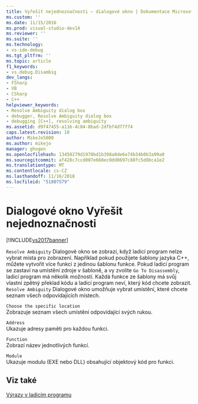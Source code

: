 ```yaml
---
title: Vyřešit nejednoznačnosti – dialogové okno | Dokumentace Microsoftu
ms.custom: ''
ms.date: 11/15/2016
ms.prod: visual-studio-dev14
ms.reviewer: ''
ms.suite: ''
ms.technology:
- vs-ide-debug
ms.tgt_pltfrm: ''
ms.topic: article
f1_keywords:
- vs.debug.Disambig
dev_langs:
- FSharp
- VB
- CSharp
- C++
helpviewer_keywords:
- Resolve Ambiguity dialog box
- debugger, Resolve Ambiguity dialog box
- debugging [C++], resolving ambiguity
ms.assetid: d9f47455-a116-4c84-8bad-2dfbf4d77f74
caps.latest.revision: 10
author: MikeJo5000
ms.author: mikejo
manager: ghogen
ms.openlocfilehash: 13458279d1970bd1b398a0de6e74b34b0b3a99a0
ms.sourcegitcommit: af428c7ccd007e668ec0dd8697c88fc5d8bca1e2
ms.translationtype: MT
ms.contentlocale: cs-CZ
ms.lasthandoff: 11/16/2018
ms.locfileid: "51807579"
---
```

# <a name="resolve-ambiguity-dialog-box"></a>Dialogové okno Vyřešit nejednoznačnosti
[!INCLUDE[vs2017banner](../includes/vs2017banner.md)]

`Resolve Ambiguity` Dialogové okno se zobrazí, když ladicí program nelze vybrat místa pro zobrazení. Například pokud použijete šablony jazyka C++, můžete vytvořit více funkcí z jedinou šablonu funkce. Pokud ladicí program se zastaví na umístění zdroje v šabloně, a vy zvolíte `Go To Disassembly`, ladicí program má několik možností. Každá funkce ze šablony má svůj vlastní zpětný překlad kódu a ladicí program neví, který kód chcete zobrazit. `Resolve Ambiguity` Dialogové okno umožňuje vybrat umístění, které chcete seznam všech odpovídajících místech.  
  
 `Choose the specific location`  
 Zobrazuje seznam všech umístění odpovídající svých rukou.  
  
 `Address`  
 Ukazuje adresy paměti pro každou funkci.  
  
 `Function`  
 Zobrazí název jednotlivých funkcí.  
  
 `Module`  
 Ukazuje modulu (EXE nebo DLL) obsahující objektový kód pro funkci.  
  
## <a name="see-also"></a>Viz také  
 [Výrazy v ladicím programu](../debugger/expressions-in-the-debugger.md)



